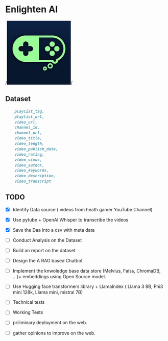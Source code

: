 # Enlighten AI

/*<img src="./static/imgs/HG_logo.jpg" width=200>*/ 

## Dataset 

```md 
    playlist_tag,
    playlist_url,
    video_url,
    channel_id,
    channel_url,
    video_title,
    video_length,
    video_publish_date,
    video_rating,
    video_views,
    video_author,
    video_keywords,
    video_description,
    video_transcript
```

## TODO 
- [x] Identify Data source ( videos from heath gamer YouTube Channel)
- [x] Use pytube + OpenAI Whisper to transcribe the videos 
- [x] Save the Daa into a csv with meta data 
- [ ] Conduct Analysis on the Dataset 
- [ ] Build an report on the dataset 
- [ ] Design the A RAG based Chatbot
- [ ] Implement the knwoledge base data store (Melvius, Faiss, ChromaDB, ...)+ embeddings using Open Source model. 
- [ ] Use Hugging face transformers library + LlamaIndex ( Llama 3 8B, Phi3 mini  128k, Llama mini, mistral 7B)
- [ ] Technical tests 
- [ ] Working Tests
- [ ] priliminary deployment on the web. 
- [ ] gather opinions to improve on the web.   




